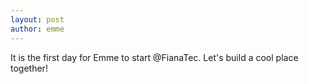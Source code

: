 ```yaml
---
layout: post
author: emme
---
```

It is the first day for Emme to start @FianaTec. Let's build a cool place together!